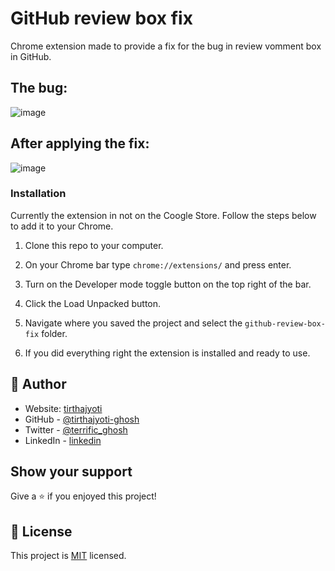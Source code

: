 # GitHub review box fix

Chrome extension made to provide a fix for the bug in review vomment box in GitHub.

## The bug:

![image](https://user-images.githubusercontent.com/57726348/95549203-74d2bb00-0a24-11eb-817b-d758e3d02705.png)

## After applying the fix:

![image](https://user-images.githubusercontent.com/57726348/95549325-af3c5800-0a24-11eb-8dd9-ad4a65c35bb8.png)

### Installation

Currently the extension in not on the Coogle Store. Follow the steps below to add it to your Chrome.

1. Clone this repo to your computer.

2. On your Chrome bar type ```chrome://extensions/``` and press enter.

3. Turn on the Developer mode toggle button on the top right of the bar.

4. Click the Load Unpacked button.

5. Navigate where you saved the project and select the `github-review-box-fix` folder.

6. If you did everything right the extension is installed and ready to use.

## 👤 Author

- Website: [tirthajyoti](https://tirthajyoti-ghosh.github.io/Portfolio/)
- GitHub - [@tirthajyoti-ghosh](https://github.com/tirthajyoti-ghosh)
- Twitter - [@terrific_ghosh](https://twitter.com/terrific_ghosh)
- LinkedIn - [linkedin](https://www.linkedin.com/in/tirthajyoti-ghosh/)

## Show your support

Give a ⭐️ if you enjoyed this project!

## 📝 License

This project is [MIT](lic.url) licensed.
